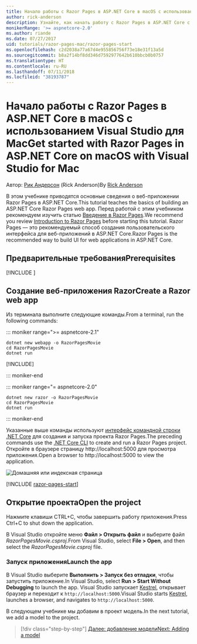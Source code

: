 ```yaml
---
title: Начало работы с Razor Pages в ASP.NET Core в macOS с использованием Visual Studio для Mac
author: rick-anderson
description: Узнайте, как начать работу с Razor Pages в ASP.NET Core с использованием Visual Studio для Mac.
monikerRange: '>= aspnetcore-2.0'
ms.author: riande
ms.date: 07/27/2017
uid: tutorials/razor-pages-mac/razor-pages-start
ms.openlocfilehash: c2d2038a77a67d4e955856756f73e18e31f13a5d
ms.sourcegitcommit: b8a2f14bf8dd346d7592977642b610bbcb0b0757
ms.translationtype: HT
ms.contentlocale: ru-RU
ms.lasthandoff: 07/11/2018
ms.locfileid: "38193787"
---
```

# <a name="get-started-with-razor-pages-in-aspnet-core-on-macos-with-visual-studio-for-mac"></a><span data-ttu-id="0702e-103">Начало работы с Razor Pages в ASP.NET Core в macOS с использованием Visual Studio для Mac</span><span class="sxs-lookup"><span data-stu-id="0702e-103">Get started with Razor Pages in ASP.NET Core on macOS with Visual Studio for Mac</span></span>

<span data-ttu-id="0702e-104">Автор: [Рик Андерсон](https://twitter.com/RickAndMSFT) (Rick Anderson)</span><span class="sxs-lookup"><span data-stu-id="0702e-104">By [Rick Anderson](https://twitter.com/RickAndMSFT)</span></span>

<span data-ttu-id="0702e-105">В этом учебнике приводятся основные сведения о веб-приложении Razor Pages в ASP.NET Core.</span><span class="sxs-lookup"><span data-stu-id="0702e-105">This tutorial teaches the basics of building an ASP.NET Core Razor Pages web app.</span></span> <span data-ttu-id="0702e-106">Перед работой с этим учебником рекомендуем изучить статью [Введение в Razor Pages](xref:razor-pages/index).</span><span class="sxs-lookup"><span data-stu-id="0702e-106">We recommend you review [Introduction to Razor Pages](xref:razor-pages/index) before starting this tutorial.</span></span> <span data-ttu-id="0702e-107">Razor Pages — это рекомендуемый способ создания пользовательского интерфейса для веб-приложений в ASP.NET Core.</span><span class="sxs-lookup"><span data-stu-id="0702e-107">Razor Pages is the recommended way to build UI for web applications in ASP.NET Core.</span></span>

## <a name="prerequisites"></a><span data-ttu-id="0702e-108">Предварительные требования</span><span class="sxs-lookup"><span data-stu-id="0702e-108">Prerequisites</span></span>

[!INCLUDE [](~/includes/net-core-prereqs-macos.md)]

## <a name="create-a-razor-web-app"></a><span data-ttu-id="0702e-109">Создание веб-приложения Razor</span><span class="sxs-lookup"><span data-stu-id="0702e-109">Create a Razor web app</span></span>

<span data-ttu-id="0702e-110">Из терминала выполните следующие команды.</span><span class="sxs-lookup"><span data-stu-id="0702e-110">From a terminal, run the following commands:</span></span>

::: moniker range=">= aspnetcore-2.1"

```console
dotnet new webapp -o RazorPagesMovie
cd RazorPagesMovie
dotnet run
```

[!INCLUDE[](~/includes/webapp-alias-notice.md)]

::: moniker-end

::: moniker range="= aspnetcore-2.0"

```console
dotnet new razor -o RazorPagesMovie
cd RazorPagesMovie
dotnet run
```

::: moniker-end

<span data-ttu-id="0702e-111">Указанные выше команды используют [интерфейс командной строки .NET Core](https://docs.microsoft.com/dotnet/core/tools/dotnet) для создания и запуска проекта Razor Pages.</span><span class="sxs-lookup"><span data-stu-id="0702e-111">The preceding commands use the [.NET Core CLI](https://docs.microsoft.com/dotnet/core/tools/dotnet) to create and run a Razor Pages project.</span></span> <span data-ttu-id="0702e-112">Откройте в браузере страницу http://localhost:5000 для просмотра приложения.</span><span class="sxs-lookup"><span data-stu-id="0702e-112">Open a browser to http://localhost:5000 to view the application.</span></span>

![Домашняя или индексная страница](../razor-pages/razor-pages-start/_static/home.png)

[!INCLUDE [razor-pages-start](../../includes/RP/razor-pages-start.md)]

## <a name="open-the-project"></a><span data-ttu-id="0702e-114">Открытие проекта</span><span class="sxs-lookup"><span data-stu-id="0702e-114">Open the project</span></span>

<span data-ttu-id="0702e-115">Нажмите клавиши CTRL+C, чтобы завершить работу приложения.</span><span class="sxs-lookup"><span data-stu-id="0702e-115">Press Ctrl+C to shut down the application.</span></span>

<span data-ttu-id="0702e-116">В Visual Studio откройте меню **Файл > Открыть файл** и выберите файл *RazorPagesMovie.csproj*.</span><span class="sxs-lookup"><span data-stu-id="0702e-116">From Visual Studio, select **File > Open**, and then select the *RazorPagesMovie.csproj* file.</span></span>

### <a name="launch-the-app"></a><span data-ttu-id="0702e-117">Запуск приложения</span><span class="sxs-lookup"><span data-stu-id="0702e-117">Launch the app</span></span>

<span data-ttu-id="0702e-118">В Visual Studio выберите **Выполнить > Запуск без отладки**, чтобы запустить приложение.</span><span class="sxs-lookup"><span data-stu-id="0702e-118">In Visual Studio, select **Run > Start Without Debugging** to launch the app.</span></span> <span data-ttu-id="0702e-119">Visual Studio запускает [Kestrel](xref:fundamentals/servers/kestrel), открывает браузер и переходит к `http://localhost:5000`.</span><span class="sxs-lookup"><span data-stu-id="0702e-119">Visual Studio starts [Kestrel](xref:fundamentals/servers/kestrel), launches a browser, and navigates to `http://localhost:5000`.</span></span>

<span data-ttu-id="0702e-120">В следующем учебнике мы добавим в проект модель.</span><span class="sxs-lookup"><span data-stu-id="0702e-120">In the next tutorial, we add a model to the project.</span></span>

> [!div class="step-by-step"]
> [<span data-ttu-id="0702e-121">Далее: добавление модели</span><span class="sxs-lookup"><span data-stu-id="0702e-121">Next: Adding a model</span></span>](xref:tutorials/razor-pages-mac/model)
